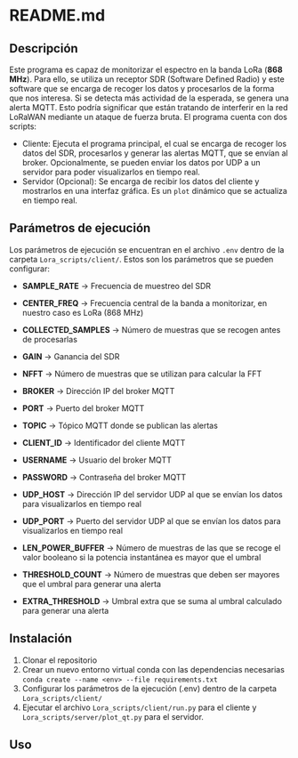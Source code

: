 # README.md

## Descripción
Este programa es capaz de monitorizar el espectro en la banda LoRa (**868 MHz**). Para ello, se utiliza un receptor SDR (Software Defined Radio) y este software que se encarga de recoger los datos y procesarlos de la forma que nos interesa. Si se detecta más actividad de la esperada, se genera una alerta MQTT. Esto podría significar que están tratando de interferir en la red LoRaWAN mediante un ataque de fuerza bruta.
El programa cuenta con dos scripts:
* Cliente: Ejecuta el programa principal, el cual se encarga de recoger los datos del SDR, procesarlos y generar las alertas MQTT, que se envían al broker. Opcionalmente, se pueden enviar los datos por UDP a un servidor para poder visualizarlos en tiempo real.
* Servidor (Opcional): Se encarga de recibir los datos del cliente y mostrarlos en una interfaz gráfica. Es un `plot` dinámico que se actualiza en tiempo real.

## Parámetros de ejecución
Los parámetros de ejecución se encuentran en el archivo `.env` dentro de la carpeta `Lora_scripts/client/`. Estos son los parámetros que se pueden configurar:
* **SAMPLE_RATE** $\rightarrow$ Frecuencia de muestreo del SDR
* **CENTER_FREQ** $\rightarrow$ Frecuencia central de la banda a monitorizar, en nuestro caso es LoRa (868 MHz)
* **COLLECTED_SAMPLES** $\rightarrow$ Número de muestras que se recogen antes de procesarlas
* **GAIN** $\rightarrow$ Ganancia del SDR
* **NFFT** $\rightarrow$ Número de muestras que se utilizan para calcular la FFT
* **BROKER** $\rightarrow$ Dirección IP del broker MQTT
* **PORT** $\rightarrow$ Puerto del broker MQTT
* **TOPIC** $\rightarrow$ Tópico MQTT donde se publican las alertas
* **CLIENT_ID** $\rightarrow$ Identificador del cliente MQTT
* **USERNAME** $\rightarrow$ Usuario del broker MQTT
* **PASSWORD** $\rightarrow$ Contraseña del broker MQTT
* **UDP_HOST** $\rightarrow$ Dirección IP del servidor UDP al que se envían los datos para visualizarlos en tiempo real
* **UDP_PORT** $\rightarrow$ Puerto del servidor UDP al que se envían los datos para visualizarlos en tiempo real

* **LEN_POWER_BUFFER** $\rightarrow$ Número de muestras de las que se recoge el valor booleano si la potencia instantánea es mayor que el umbral
* **THRESHOLD_COUNT** $\rightarrow$ Número de muestras que deben ser mayores que el umbral para generar una alerta
* **EXTRA_THRESHOLD** $\rightarrow$ Umbral extra que se suma al umbral calculado para generar una alerta

## Instalación
1. Clonar el repositorio
2. Crear un nuevo entorno virtual conda con las dependencias necesarias `conda create --name <env> --file requirements.txt`
3. Configurar los parámetros de la ejecución (.env) dentro de la carpeta `Lora_scripts/client/`
4. Ejecutar el archivo `Lora_scripts/client/run.py` para el cliente y `Lora_scripts/server/plot_qt.py` para el servidor.

## Uso



